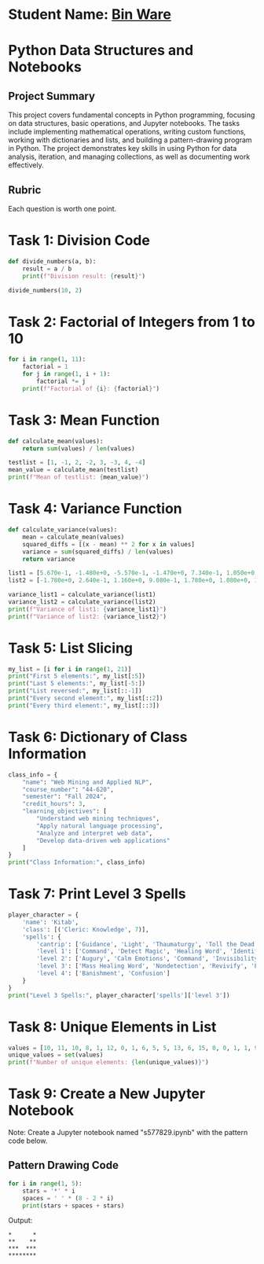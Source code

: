 # Student Name: [Bin Ware](https://github.com/bware7/python-ds-nb-binware)

# Python Data Structures and Notebooks

## Project Summary
This project covers fundamental concepts in Python programming, focusing on data structures, basic operations, and Jupyter notebooks. The tasks include implementing mathematical operations, writing custom functions, working with dictionaries and lists, and building a pattern-drawing program in Python. The project demonstrates key skills in using Python for data analysis, iteration, and managing collections, as well as documenting work effectively.

## Rubric
Each question is worth one point.

# Task 1: Division Code
```python
def divide_numbers(a, b):
    result = a / b
    print(f"Division result: {result}")

divide_numbers(10, 2)
```

# Task 2: Factorial of Integers from 1 to 10
```python
for i in range(1, 11):
    factorial = 1
    for j in range(1, i + 1):
        factorial *= j
    print(f"Factorial of {i}: {factorial}")
```

# Task 3: Mean Function
```python
def calculate_mean(values):
    return sum(values) / len(values)

testlist = [1, -1, 2, -2, 3, -3, 4, -4]
mean_value = calculate_mean(testlist)
print(f"Mean of testlist: {mean_value}")
```

# Task 4: Variance Function
```python
def calculate_variance(values):
    mean = calculate_mean(values)
    squared_diffs = [(x - mean) ** 2 for x in values]
    variance = sum(squared_diffs) / len(values)
    return variance

list1 = [5.670e-1, -1.480e+0, -5.570e-1, -1.470e+0, 7.340e-1, 1.050e+0, 4.480e-1, 2.570e-1, -1.970e+0, -1.460e+0]
list2 = [-1.780e+0, 2.640e-1, 1.160e+0, 9.080e-1, 1.780e+0, 1.080e+0, 1.050e+0, -4.630e-2, 1.520e+0, 5.350e-1]

variance_list1 = calculate_variance(list1)
variance_list2 = calculate_variance(list2)
print(f"Variance of list1: {variance_list1}")
print(f"Variance of list2: {variance_list2}")
```

# Task 5: List Slicing
```python
my_list = [i for i in range(1, 21)]
print("First 5 elements:", my_list[:5])
print("Last 5 elements:", my_list[-5:])
print("List reversed:", my_list[::-1])
print("Every second element:", my_list[::2])
print("Every third element:", my_list[::3])
```

# Task 6: Dictionary of Class Information
```python
class_info = {
    "name": "Web Mining and Applied NLP",
    "course_number": "44-620",
    "semester": "Fall 2024",
    "credit_hours": 3,
    "learning_objectives": [
        "Understand web mining techniques",
        "Apply natural language processing",
        "Analyze and interpret web data",
        "Develop data-driven web applications"
    ]
}
print("Class Information:", class_info)
```

# Task 7: Print Level 3 Spells
```python
player_character = {
    'name': 'Kitab',
    'class': [('Cleric: Knowledge', 7)],
    'spells': {
        'cantrip': ['Guidance', 'Light', 'Thaumaturgy', 'Toll the Dead', 'Word of Radiance'],
        'level 1': ['Command', 'Detect Magic', 'Healing Word', 'Identify', 'Sleep'],
        'level 2': ['Augury', 'Calm Emotions', 'Command', 'Invisibility', 'Lesser Restoration'],
        'level 3': ['Mass Healing Word', 'Nondetection', 'Revivify', 'Feign Death', 'Speak with Dead'],
        'level 4': ['Banishment', 'Confusion']
    }
}
print("Level 3 Spells:", player_character['spells']['level 3'])
```

# Task 8: Unique Elements in List
```python
values = [10, 11, 10, 8, 1, 12, 0, 1, 6, 5, 5, 13, 6, 15, 0, 0, 1, 1, 9, 7]
unique_values = set(values)
print(f"Number of unique elements: {len(unique_values)}")
```

# Task 9: Create a New Jupyter Notebook
Note: Create a Jupyter notebook named "s577829.ipynb" with the pattern code below.

## Pattern Drawing Code
```python
for i in range(1, 5):
    stars = '*' * i
    spaces = ' ' * (8 - 2 * i)
    print(stars + spaces + stars)
```

Output:
```
*      *
**    **
***  ***
********
```
